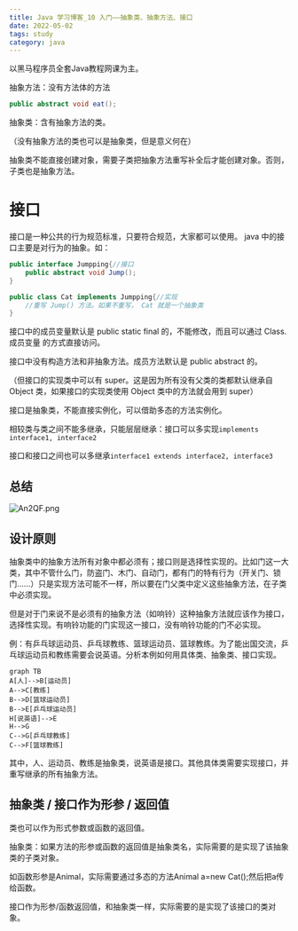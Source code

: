 ```yaml
---
title: Java 学习博客_10 入门——抽象类、抽象方法、接口
date: 2022-05-02
tags: study
category: java
---
```


以黑马程序员全套Java教程网课为主。



抽象方法：没有方法体的方法

```java
public abstract void eat();
```

抽象类：含有抽象方法的类。

（没有抽象方法的类也可以是抽象类，但是意义何在）

抽象类不能直接创建对象，需要子类把抽象方法重写补全后才能创建对象。否则，子类也是抽象方法。

# 接口

接口是一种公共的行为规范标准，只要符合规范，大家都可以使用。 java 中的接口主要是对行为的抽象。如：

```java
public interface Jumpping{//接口
    public abstract void Jump();
}

public class Cat implements Jumpping{//实现
    //重写 Jump() 方法。如果不重写， Cat 就是一个抽象类
}
```

接口中的成员变量默认是 public static final 的，不能修改，而且可以通过 Class.成员变量 的方式直接访问。

接口中没有构造方法和非抽象方法。成员方法默认是 public abstract 的。

（但接口的实现类中可以有 super。这是因为所有没有父类的类都默认继承自 Object 类，如果接口的实现类使用 Object 类中的方法就会用到 super）

接口是抽象类，不能直接实例化，可以借助多态的方法实例化。

相较类与类之间不能多继承，只能层层继承：接口可以多实现`implements interface1, interface2`

接口和接口之间也可以多继承`interface1 extends interface2, interface3`

## 总结

![An2QF.png](https://s1.328888.xyz/2022/05/01/An2QF.png)

## 设计原则

抽象类中的抽象方法所有对象中都必须有；接口则是选择性实现的。比如门这一大类，其中不管什么门，防盗门、木门、自动门，都有门的特有行为（开关门、锁门……）只是实现方法可能不一样，所以要在门父类中定义这些抽象方法，在子类中必须实现。

但是对于门来说不是必须有的抽象方法（如响铃）这种抽象方法就应该作为接口，选择性实现。有响铃功能的门实现这一接口，没有响铃功能的门不必实现。

例：有乒乓球运动员、乒乓球教练、篮球运动员、篮球教练。为了能出国交流，乒乓球运动员和教练需要会说英语。分析本例如何用具体类、抽象类、接口实现。

```mermaid
graph TB
A[人]-->B[运动员]
A-->C[教练]
B-->D[篮球运动员]
B-->E[乒乓球运动员]
H[说英语]-->E
H-->G
C-->G[乒乓球教练]
C-->F[篮球教练]
```

其中，人、运动员、教练是抽象类，说英语是接口。其他具体类需要实现接口，并重写继承的所有抽象方法。

## 抽象类 / 接口作为形参 / 返回值

类也可以作为形式参数或函数的返回值。

抽象类：如果方法的形参或函数的返回值是抽象类名，实际需要的是实现了该抽象类的子类对象。

如函数形参是Animal，实际需要通过多态的方法Animal a=new Cat();然后把a传给函数。

接口作为形参/函数返回值，和抽象类一样，实际需要的是实现了该接口的类对象。

